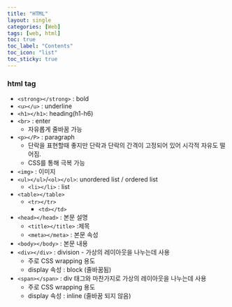 ```yaml
---
title: "HTML"
layout: single
categories: [Web]
tags: [web, html]
toc: true
toc_label: "Contents" 
toc_icon: "list"
toc_sticky: true
---
```

### html tag

* `<strong></strong>` :  bold
* `<u></u>` : underline
* `<h1></h1>`: heading(h1-h6)
* `<br>` : enter
	* 자유롭게 줄바꿈 가능
* `<p></P>` : paragraph
	* 단락을 표현할때 좋지만 단락과 단락의 간격이 고정되어 있어 시각적 자유도 떨어짐.
	* CSS를 통해 극복 가능
* `<img>`  : 이미지
* `<ul></ul>`/`<ol></ol>`: unordered list / ordered list
	* `<li></li>` : list
* `<table></table>`
	* `<tr></tr>`
		* `<td></td>`
* `<head></head>` : 본문 설명
	* `<title></title>` :제목
	* `<meta></meta>` : 본문 속성
* `<body></body>` : 본문 내용
* `<div></div>` : division - 가상의 레이아웃을 나누는데 사용
	* 주로 CSS wrapping 용도
	* display 속성 : block (줄바꿈됨)
* `<span></span>` : div 태그와 마찬가지로 가상의 레이아웃을 나누는데 사용
	* 주로 CSS wrapping 용도
	* display 속성 : inline (줄바꿈 되지 않음)
